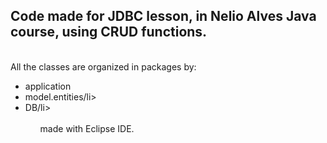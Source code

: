 <h2>Code made for JDBC lesson, in Nelio Alves Java course, using CRUD functions.</h2>
<br>
All the classes are organized in packages by:
<br>
<ul>
<li>application</li>
<li>model.entities/li>
<li>DB/li>
<ul>
<br>
made with Eclipse IDE.
